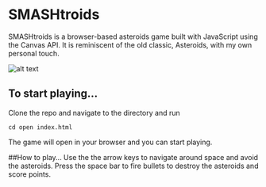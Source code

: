# SMASHtroids
SMASHtroids is a browser-based asteroids game built with JavaScript using the Canvas API. It is reminiscent of the old classic, Asteroids, with my own personal touch.

![alt text](https://www.filepicker.io/api/file/D1U9t5xuSAWcXke75SGz "SMASHtroids - Andrew Hope")

## To start playing...
Clone the repo and navigate to the directory and run

```
cd open index.html
```
The game will open in your browser and you can start playing.

##How to play...
Use the the arrow keys to navigate around space and avoid the asteroids. Press the space bar to fire bullets to destroy the asteroids and score points.

##
